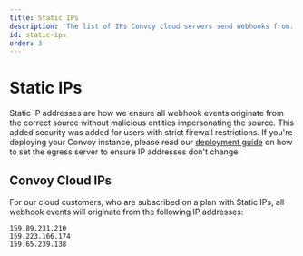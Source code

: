 ```yaml
---
title: Static IPs
description: 'The list of IPs Convoy cloud servers send webhooks from.'
id: static-ips
order: 3
---
```


# Static IPs

Static IP addresses are how we ensure all webhook events originate from the correct source without malicious entities impersonating the source. This added security was added for users with strict firewall restrictions. If you're deploying your Convoy instance, please read our [deployment guide](/docs/deploy/overview) on how to set the egress server to ensure IP addresses don't change.

## Convoy Cloud IPs

For our cloud customers, who are subscribed on a plan with Static IPs, all webhook events will originate from the following IP addresses:

```
159.89.231.210
159.223.166.174
159.65.239.138
```

